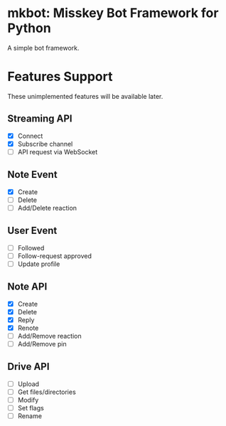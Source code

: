 # mkbot: Misskey Bot Framework for Python

A simple bot framework.

# Features Support
These unimplemented features will be available later.
## Streaming API
- [x] Connect
- [x] Subscribe channel
- [ ] API request via WebSocket 
## Note Event
- [x] Create
- [ ] Delete
- [ ] Add/Delete reaction
## User Event
- [ ] Followed
- [ ] Follow-request approved
- [ ] Update profile
## Note API
- [x] Create
- [x] Delete
- [x] Reply
- [x] Renote
- [ ] Add/Remove reaction
- [ ] Add/Remove pin
## Drive API
- [ ] Upload
- [ ] Get files/directories
- [ ] Modify
- [ ] Set flags
- [ ] Rename
